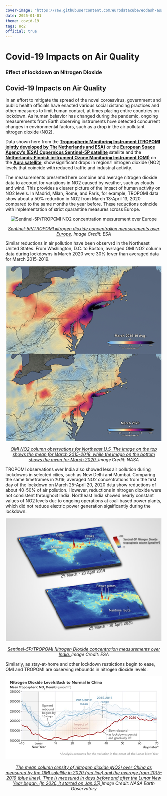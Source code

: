 ```yaml
---
cover-image: "https://raw.githubusercontent.com/eurodatacube/eodash-assets/main/stories/covid-no2/hero.jpg"
date: 2025-01-01
theme: covid-19
tags: no2
official: true
---
```


# Covid-19 Impacts on Air Quality <!--{ as="img" mode="hero" src="https://raw.githubusercontent.com/eurodatacube/eodash-assets/main/stories/covid-no2/hero.jpg" }-->
### Effect of lockdown on Nitrogen Dioxide <!--{ style="font-size:1.5rem;opacity:0.7;margin-top:1rem;" }-->

## Covid-19 Impacts on Air Quality

In an effort to mitigate the spread of the novel coronavirus, government and public health officials have enacted various social distancing practices and other measures to limit human contact, at times placing entire countries on lockdown.
As human behavior has changed during the pandemic, ongoing measurements from Earth observing instruments have detected concurrent changes in environmental factors, such as a drop in the air pollutant nitrogen dioxide (NO2). 


Data shown here from the **[Tropospheric Monitoring Instrument (TROPOMI jointly developed by The Netherlands and ESA)](https://www.esa.int/Applications/Observing_the_Earth/Copernicus/Sentinel-5P/Tropomi)** on the **[European Space Agency’s (ESA) Copernicus Sentinel-5P satellite](https://www.copernicus.eu/en)** satellite and the **[Netherlands-Finnish instrument Ozone Monitoring Instrument (OMI)](https://www.nasa.gov/mission_pages/aura/spacecraft/omi.html)** on the **[Aura satellite](https://www.nasa.gov/mission_pages/aura/main/index.html)**, show significant drops in regional nitrogen dioxide (NO2) levels that coincide with reduced traffic and industrial activity. 

The measurements presented here combine and average nitrogen dioxide data to account for variations in NO2 caused by weather, such as clouds and wind. This provides a clearer picture of the impact of human activity on NO2 levels. 
In Madrid, Milan, Rome, and Paris, for example, TROPOMI data show about a 50% reduction in NO2 from March 13-April 13, 2020 compared to the same months the year before. These reductions coincide with implementation of strict quarantine measures across Europe.

<center>
<img src="http://www.esa.int/var/esa/storage/images/esa_multimedia/images/2020/04/nitrogen_dioxide_concentrations_over_europe/21956023-2-eng-GB/Nitrogen_dioxide_concentrations_over_Europe_pillars.jpg" width ="500" alt="Sentinel-5P/TROPOMI NO2 concentration measurement over Europe"/>

*[Sentinel-5P/TROPOMI nitrogen dioxide concentration measurements over Europe](http://www.esa.int/Applications/Observing_the_Earth/Copernicus/Sentinel-5P/Air_pollution_remains_low_as_Europeans_stay_at_home). Image Credit: ESA*
</center>

Similar reductions in air pollution have been observed in the Northeast United States. From Washington, D.C. to Boston, averaged OMI NO2 column data during lockdowns in March 2020 were 30% lower than averaged data for March 2015-2019.  

<center>
<img src="https://raw.githubusercontent.com/eurodatacube/eodash-assets/main/collections/N1_NO2_trilateral/OMI.png" width="500">

*[OMI NO2 column observations for Northeast U.S. The image on the top shows the mean for March 2015-2019, while the image on the bottom shows the mean for March 2020. ](https://airquality.gsfc.nasa.gov/slider/northeast-2020) Image Credit: NASA*
</center>

TROPOMI observations over India also showed less air pollution during lockdowns in selected cities, such as New Delhi and Mumbai. Comparing the same timeframes in 2019, averaged NO2 concentrations from the first day of the lockdown on March 25-April 20, 2020 data show reductions of about 40-50% of air pollution. 
However, reductions in nitrogen dioxide were not consistent throughout India. Northeast India showed nearly constant values of NO2 levels due to ongoing operations at coal-based power plants, which did not reduce electric power generation significantly during the lockdown.

<center>
<img src="https://raw.githubusercontent.com/eurodatacube/eodash-assets/main/collections/N1_NO2_trilateral/TROPOMI_India.png" width="500">

*[Sentinel-5P/TROPOMI Nitrogen Dioxide concentration measurements over India. ](http://www.esa.int/ESA_Multimedia/Images/2020/04/NO2_concentrations_over_India)Image Credit: ESA*
</center>

Similarly, as stay-at-home and other lockdown restrictions begin to ease, OMI and TROPOMI are observing rebounds in nitrogen dioxide levels.  

<center>
<img src="https://raw.githubusercontent.com/eurodatacube/eodash-assets/main/collections/N1_NO2_trilateral/NO2_China.png" width="600">

*[The mean column density of nitrogen dioxide (NO2) over China as measured by the OMI satellite in 2020 (red line) and the average from 2015-2019 (blue lines). Time is measured in days before and after the Lunar New Year began. (In 2020, it started on Jan.25) ](https://earthobservatory.nasa.gov/images/146741/nitrogen-dioxide-levels-rebound-in-china) Image Credit: NASA Earth Observatory*
</center>
